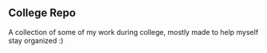 ## College Repo

A collection of some of my work during college, mostly made to help myself stay organized :)
